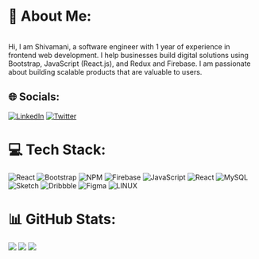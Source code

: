 # 💫 About Me:
<br>Hi, I am Shivamani, a software engineer with 1 year of experience in frontend web development. I help businesses build digital solutions using Bootstrap, JavaScript (React.js), and Redux and Firebase. I am passionate about building scalable products that are valuable to users.


## 🌐 Socials:
[![LinkedIn](https://img.shields.io/badge/LinkedIn-%230077B5.svg?logo=linkedin&logoColor=white)](https://linkedin.com/in/https://www.linkedin.com/in/shivamanibrt/) [![Twitter](https://img.shields.io/badge/Twitter-%231DA1F2.svg?logo=Twitter&logoColor=white)](https://twitter.com/https://twitter.com/Aayush_Bartaula) 

# 💻 Tech Stack:
![React](https://img.shields.io/badge/react-%2320232a.svg?style=for-the-badge&logo=react&logoColor=%2361DAFB) ![Bootstrap](https://img.shields.io/badge/bootstrap-%23563D7C.svg?style=for-the-badge&logo=bootstrap&logoColor=white) ![NPM](https://img.shields.io/badge/NPM-%23000000.svg?style=for-the-badge&logo=npm&logoColor=white) ![Firebase](https://img.shields.io/badge/firebase-%23039BE5.svg?style=for-the-badge&logo=firebase) ![JavaScript](https://img.shields.io/badge/javascript-%23323330.svg?style=for-the-badge&logo=javascript&logoColor=%23F7DF1E) ![React](https://img.shields.io/badge/react-%2320232a.svg?style=for-the-badge&logo=react&logoColor=%2361DAFB) ![MySQL](https://img.shields.io/badge/mysql-%2300f.svg?style=for-the-badge&logo=mysql&logoColor=white) ![Sketch](https://img.shields.io/badge/Sketch-FFB387?style=for-the-badge&logo=sketch&logoColor=black) ![Dribbble](https://img.shields.io/badge/Dribbble-EA4C89?style=for-the-badge&logo=dribbble&logoColor=white) 	![Figma](https://img.shields.io/badge/figma-%23F24E1E.svg?style=for-the-badge&logo=figma&logoColor=white) ![LINUX](https://img.shields.io/badge/Linux-FCC624?style=for-the-badge&logo=linux&logoColor=black)
# 📊 GitHub Stats:

![](https://github-readme-stats.vercel.app/api?username=shivamanibrt&theme=dark&hide_border=false&include_all_commits=true&count_private=true)
![](https://github-readme-streak-stats.herokuapp.com/?user=shivamanibrt&theme=dark&hide_border=false)
![](https://github-readme-stats.vercel.app/api/top-langs/?username=shivamanibrt&theme=dark&hide_border=false&include_all_commits=true&count_private=true&layout=compact)






